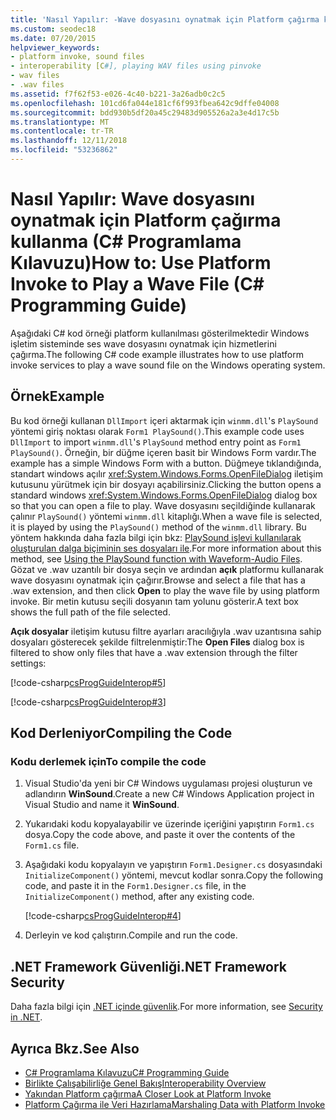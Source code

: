```yaml
---
title: 'Nasıl Yapılır: -Wave dosyasını oynatmak için Platform çağırma kullanma C# Programlama Kılavuzu'
ms.custom: seodec18
ms.date: 07/20/2015
helpviewer_keywords:
- platform invoke, sound files
- interoperability [C#], playing WAV files using pinvoke
- wav files
- .wav files
ms.assetid: f7f62f53-e026-4c40-b221-3a26adb0c2c5
ms.openlocfilehash: 101cd6fa044e181cf6f993fbea642c9dffe04008
ms.sourcegitcommit: bdd930b5df20a45c29483d905526a2a3e4d17c5b
ms.translationtype: MT
ms.contentlocale: tr-TR
ms.lasthandoff: 12/11/2018
ms.locfileid: "53236862"
---
```

# <a name="how-to-use-platform-invoke-to-play-a-wave-file-c-programming-guide"></a><span data-ttu-id="735c0-102">Nasıl Yapılır: Wave dosyasını oynatmak için Platform çağırma kullanma (C# Programlama Kılavuzu)</span><span class="sxs-lookup"><span data-stu-id="735c0-102">How to: Use Platform Invoke to Play a Wave File (C# Programming Guide)</span></span>
<span data-ttu-id="735c0-103">Aşağıdaki C# kod örneği platform kullanılması gösterilmektedir Windows işletim sisteminde ses wave dosyasını oynatmak için hizmetlerini çağırma.</span><span class="sxs-lookup"><span data-stu-id="735c0-103">The following C# code example illustrates how to use platform invoke services to play a wave sound file on the Windows operating system.</span></span>  
  
## <a name="example"></a><span data-ttu-id="735c0-104">Örnek</span><span class="sxs-lookup"><span data-stu-id="735c0-104">Example</span></span>  
 <span data-ttu-id="735c0-105">Bu kod örneği kullanan `DllImport` içeri aktarmak için `winmm.dll`'s `PlaySound` yöntemi giriş noktası olarak `Form1 PlaySound()`.</span><span class="sxs-lookup"><span data-stu-id="735c0-105">This example code uses `DllImport` to import `winmm.dll`'s `PlaySound` method entry point as `Form1 PlaySound()`.</span></span> <span data-ttu-id="735c0-106">Örneğin, bir düğme içeren basit bir Windows Form vardır.</span><span class="sxs-lookup"><span data-stu-id="735c0-106">The example has a simple Windows Form with a button.</span></span> <span data-ttu-id="735c0-107">Düğmeye tıklandığında, standart windows açılır <xref:System.Windows.Forms.OpenFileDialog> iletişim kutusunu yürütmek için bir dosyayı açabilirsiniz.</span><span class="sxs-lookup"><span data-stu-id="735c0-107">Clicking the button opens a standard windows <xref:System.Windows.Forms.OpenFileDialog> dialog box so that you can open a file to play.</span></span> <span data-ttu-id="735c0-108">Wave dosyasını seçildiğinde kullanarak çalınır `PlaySound()` yöntemi `winmm.dll` kitaplığı.</span><span class="sxs-lookup"><span data-stu-id="735c0-108">When a wave file is selected, it is played by using the `PlaySound()` method of the `winmm.dll` library.</span></span> <span data-ttu-id="735c0-109">Bu yöntem hakkında daha fazla bilgi için bkz: [PlaySound işlevi kullanılarak oluşturulan dalga biçiminin ses dosyaları ile](https://docs.microsoft.com/windows/desktop/multimedia/using-playsound-to-play-waveform-audio-files).</span><span class="sxs-lookup"><span data-stu-id="735c0-109">For more information about this method, see [Using the PlaySound function with Waveform-Audio Files](https://docs.microsoft.com/windows/desktop/multimedia/using-playsound-to-play-waveform-audio-files).</span></span> <span data-ttu-id="735c0-110">Gözat ve .wav uzantılı bir dosya seçin ve ardından **açık** platformu kullanarak wave dosyasını oynatmak için çağırır.</span><span class="sxs-lookup"><span data-stu-id="735c0-110">Browse and select a file that has a .wav extension, and then click **Open** to play the wave file by using platform invoke.</span></span> <span data-ttu-id="735c0-111">Bir metin kutusu seçili dosyanın tam yolunu gösterir.</span><span class="sxs-lookup"><span data-stu-id="735c0-111">A text box shows the full path of the file selected.</span></span>  
  
 <span data-ttu-id="735c0-112">**Açık dosyalar** iletişim kutusu filtre ayarları aracılığıyla .wav uzantısına sahip dosyaları gösterecek şekilde filtrelenmiştir:</span><span class="sxs-lookup"><span data-stu-id="735c0-112">The **Open Files** dialog box is filtered to show only files that have a .wav extension through the filter settings:</span></span>  
  
 [!code-csharp[csProgGuideInterop#5](../../../csharp/programming-guide/interop/codesnippet/CSharp/how-to-use-platform-invoke-to-play-a-wave-file_1.cs)]  
  
 [!code-csharp[csProgGuideInterop#3](../../../csharp/programming-guide/interop/codesnippet/CSharp/how-to-use-platform-invoke-to-play-a-wave-file_2.cs)]  
  
## <a name="compiling-the-code"></a><span data-ttu-id="735c0-113">Kod Derleniyor</span><span class="sxs-lookup"><span data-stu-id="735c0-113">Compiling the Code</span></span>  
  
### <a name="to-compile-the-code"></a><span data-ttu-id="735c0-114">Kodu derlemek için</span><span class="sxs-lookup"><span data-stu-id="735c0-114">To compile the code</span></span>  
  
1.  <span data-ttu-id="735c0-115">Visual Studio'da yeni bir C# Windows uygulaması projesi oluşturun ve adlandırın **WinSound**.</span><span class="sxs-lookup"><span data-stu-id="735c0-115">Create a new C# Windows Application project in Visual Studio and name it **WinSound**.</span></span>  
  
2.  <span data-ttu-id="735c0-116">Yukarıdaki kodu kopyalayabilir ve üzerinde içeriğini yapıştırın `Form1.cs` dosya.</span><span class="sxs-lookup"><span data-stu-id="735c0-116">Copy the code above, and paste it over the contents of the `Form1.cs` file.</span></span>  
  
3.  <span data-ttu-id="735c0-117">Aşağıdaki kodu kopyalayın ve yapıştırın `Form1.Designer.cs` dosyasındaki `InitializeComponent()` yöntemi, mevcut kodlar sonra.</span><span class="sxs-lookup"><span data-stu-id="735c0-117">Copy the following code, and paste it in the `Form1.Designer.cs` file, in the `InitializeComponent()` method, after any existing code.</span></span>  
  
     [!code-csharp[csProgGuideInterop#4](../../../csharp/programming-guide/interop/codesnippet/CSharp/how-to-use-platform-invoke-to-play-a-wave-file_3.cs)]  
  
4.  <span data-ttu-id="735c0-118">Derleyin ve kod çalıştırın.</span><span class="sxs-lookup"><span data-stu-id="735c0-118">Compile and run the code.</span></span>  
  
## <a name="net-framework-security"></a><span data-ttu-id="735c0-119">.NET Framework Güvenliği</span><span class="sxs-lookup"><span data-stu-id="735c0-119">.NET Framework Security</span></span>  
 <span data-ttu-id="735c0-120">Daha fazla bilgi için [.NET içinde güvenlik](../../../standard/security/index.md).</span><span class="sxs-lookup"><span data-stu-id="735c0-120">For more information, see [Security in .NET](../../../standard/security/index.md).</span></span>  
  
## <a name="see-also"></a><span data-ttu-id="735c0-121">Ayrıca Bkz.</span><span class="sxs-lookup"><span data-stu-id="735c0-121">See Also</span></span>

- [<span data-ttu-id="735c0-122">C# Programlama Kılavuzu</span><span class="sxs-lookup"><span data-stu-id="735c0-122">C# Programming Guide</span></span>](../../../csharp/programming-guide/index.md)  
- [<span data-ttu-id="735c0-123">Birlikte Çalışabilirliğe Genel Bakış</span><span class="sxs-lookup"><span data-stu-id="735c0-123">Interoperability Overview</span></span>](../../../csharp/programming-guide/interop/interoperability-overview.md)  
- [<span data-ttu-id="735c0-124">Yakından Platform çağırma</span><span class="sxs-lookup"><span data-stu-id="735c0-124">A Closer Look at Platform Invoke</span></span>](../../../framework/interop/consuming-unmanaged-dll-functions.md#a-closer-look-at-platform-invoke)  
- [<span data-ttu-id="735c0-125">Platform Çağırma ile Veri Hazırlama</span><span class="sxs-lookup"><span data-stu-id="735c0-125">Marshaling Data with Platform Invoke</span></span>](../../../framework/interop/marshaling-data-with-platform-invoke.md)
